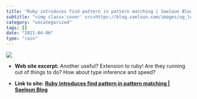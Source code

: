 ```yaml
---
title: "Ruby introduces find pattern in pattern matching | Saeloun Blog"
subtitle: "<img class='cover' src=https://blog.saeloun.com/images/og_logo.png>"
category: "uncategorized"
tags: []
date: "2021-04-06"
type: "rain"
---
```

<img class="cover" src=https://blog.saeloun.com/images/og_logo.png>



* **Web site excerpt:** Another useful? Extension to ruby! Are they running out of things to do? How about type inference and speed?

* **Link to site:** **[Ruby introduces find pattern in pattern matching | Saeloun Blog](https://blog.saeloun.com/2020/08/17/find-pattern-in-pattern-matching)**